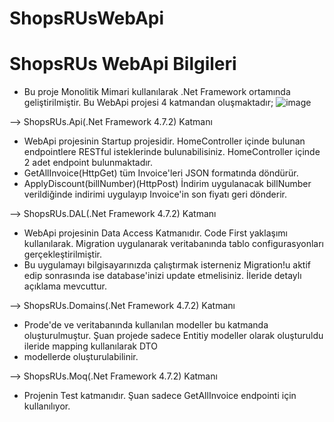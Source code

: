 # ShopsRUsWebApi

# ShopsRUs WebApi Bilgileri

- Bu proje Monolitik Mimari kullanılarak .Net Framework ortamında geliştirilmiştir. Bu WebApi projesi 4 katmandan oluşmaktadır;
![image](https://user-images.githubusercontent.com/98356742/163841088-029a0113-b5ab-4c0a-acb9-7d7e7d66fce7.png)

--> ShopsRUs.Api(.Net Framework 4.7.2) Katmanı

- WebApi projesinin Startup projesidir. HomeController içinde bulunan endpointlere RESTful isteklerinde bulunabilisiniz. HomeController içinde 2 adet endpoint bulunmaktadır.
- GetAllInvoice(HttpGet) tüm Invoice'leri JSON formatında döndürür.
- ApplyDiscount(billNumber)(HttpPost) İndirim uygulanacak billNumber verildiğinde indirimi uygulayıp Invoice'in son fiyatı geri dönderir.

--> ShopsRUs.DAL(.Net Framework 4.7.2) Katmanı

- WebApi projesinin Data Access Katmanıdır. Code First yaklaşımı kullanılarak. Migration uygulanarak veritabanında tablo configurasyonları gerçekleştirilmiştir.
- Bu uygulamayı bilgisayarınızda çalıştırmak isterneniz Migration!u aktif edip sonrasında ise database'inizi update etmelisiniz. İleride detaylı açıklama mevcuttur.

--> ShopsRUs.Domains(.Net Framework 4.7.2) Katmanı

- Prode'de ve veritabanında kullanılan modeller bu katmanda oluşturulmuştur. Şuan projede sadece Entitiy modeller olarak oluşturuldu ileride mapping kullanılarak DTO
- modellerde oluşturulabilinir.

--> ShopsRUs.Moq(.Net Framework 4.7.2) Katmanı

- Projenin Test katmanıdır. Şuan sadece GetAllInvoice endpointi için kullanılıyor.
